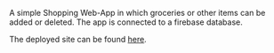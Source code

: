 A simple Shopping Web-App in which groceries or other items can be added or deleted. The app is connected to a firebase database.

The deployed site can be found [here](https://add-to-cart-milan.netlify.app/).

